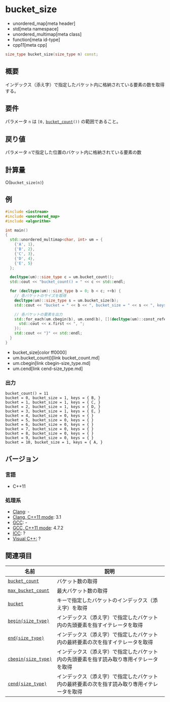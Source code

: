 # bucket_size
* unordered_map[meta header]
* std[meta namespace]
* unordered_multimap[meta class]
* function[meta id-type]
* cpp11[meta cpp]

```cpp
size_type bucket_size(size_type n) const;
```

## 概要
インデックス（添え字）で指定したバケット内に格納されている要素の数を取得する。


## 要件
パラメータ `n` は `[0,` [`bucket_count`](bucket_count.md)`())` の範囲であること。


## 戻り値
パラメータ `n`で指定した位置のバケット内に格納されている要素の数


## 計算量
O(`bucket_size(n)`)


## 例
```cpp example
#include <iostream>
#include <unordered_map>
#include <algorithm>

int main()
{
  std::unordered_multimap<char, int> um = {
    {'A', 1},
    {'B', 2},
    {'C', 3},
    {'D', 4},
    {'E', 5}
  };

  decltype(um)::size_type c = um.bucket_count();
  std::cout << "bucket_count() = " << c << std::endl;

  for (decltype(um)::size_type b = 0; b < c; ++b) {
    // 各バケットのサイズを取得
    decltype(um)::size_type s = um.bucket_size(b);
    std::cout << "bucket = " << b << ", bucket_size = " << s << ", keys = { ";

    // 各バケットの要素を出力
    std::for_each(um.cbegin(b), um.cend(b), [](decltype(um)::const_reference x) {
      std::cout << x.first << ", ";
    });
    std::cout << "}" << std::endl;
  }
}
```
* bucket_size[color ff0000]
* um.bucket_count()[link bucket_count.md]
* um.cbegin[link cbegin-size_type.md]
* um.cend[link cend-size_type.md]

### 出力
```
bucket_count() = 11
bucket = 0, bucket_size = 1, keys = { B, }
bucket = 1, bucket_size = 1, keys = { C, }
bucket = 2, bucket_size = 1, keys = { D, }
bucket = 3, bucket_size = 1, keys = { E, }
bucket = 4, bucket_size = 0, keys = { }
bucket = 5, bucket_size = 0, keys = { }
bucket = 6, bucket_size = 0, keys = { }
bucket = 7, bucket_size = 0, keys = { }
bucket = 8, bucket_size = 0, keys = { }
bucket = 9, bucket_size = 0, keys = { }
bucket = 10, bucket_size = 1, keys = { A, }
```

## バージョン
### 言語
- C++11

### 処理系
- [Clang](/implementation.md#clang): -
- [Clang, C++11 mode](/implementation.md#clang): 3.1
- [GCC](/implementation.md#gcc): -
- [GCC, C++11 mode](/implementation.md#gcc): 4.7.2
- [ICC](/implementation.md#icc): ?
- [Visual C++:](/implementation.md#visual_cpp) ?

## 関連項目

| 名前                                         | 説明 |
|----------------------------------------------|------------------|
| [`bucket_count`](bucket_count.md)          | バケット数の取得 |
| [`max_bucket_count`](max_bucket_count.md)  | 最大バケット数の取得 |
| [`bucket`](bucket.md)                      | キーで指定したバケットのインデックス（添え字）を取得 |
| [`begin(size_type)`](begin-size_type.md)   | インデックス（添え字）で指定したバケット内の先頭要素を指すイテレータを取得 |
| [`end(size_type)`](end-size_type.md)       | インデックス（添え字）で指定したバケット内の最終要素の次を指すイテレータを取得 |
| [`cbegin(size_type)`](cbegin-size_type.md) | インデックス（添え字）で指定したバケット内の先頭要素を指す読み取り専用イテレータを取得 |
| [`cend(size_type)`](cend-size_type.md)     | インデックス（添え字）で指定したバケット内の最終要素の次を指す読み取り専用イテレータを取得 |


